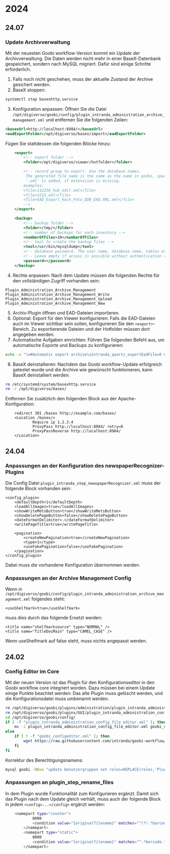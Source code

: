 # 2024

## 24.07

### Update Archivverwaltung

Mit der neuesten Goobi workflow-Version kommt ein Update der Archivverwaltung. Die Daten werden nicht mehr in einer BaseX-Datenbank gespeichert, sondern nach MySQL migriert. Dafür sind einige Schritte erforderlich.
1. Falls noch nicht geschehen, muss der aktuelle Zustand der Archive gesichert werden.
2. BaseX stoppen:
```bash
systemctl stop basexhttp.service
```
3. Konfiguration anpassen: 
Öffnen Sie die Datei `/opt/digiverso/goobi/config/plugin_intranda_administration_archive_management.xml` und entfernen Sie die folgenden Zeilen:
```xml
<basexUrl>http://localhost:8984/</basexUrl>
<eadExportFolder>/opt/digiverso/basex/import</eadExportFolder>
```
Fügen Sie stattdessen die folgenden Blöcke hinzu:
```xml
    <export>
        <!-- export folder -->
        <folder>/opt/digiverso/viewer/hotfolder</folder>

        <!-- record group to export. Use the database names.
         The generated file name is the same as the name in goobi, spaces are replaced with underscore,
         '.xml' is added, if extensiion is missing.
        examples:   
        <file>112236_hub_edit.xml</file>
        <file>2215.xml</file>
        <file>EAD_Export_Koch_Foto_DDB_EAD.XML.xml</file>
        -->
    </export>

    <backup>
        <!-- backup folder -->
        <folder>/tmp/</folder>
        <!-- number of backups for each inventory -->
        <numberOfFiles>10</numberOfFiles>
        <!-- tool to create the backup files -->
        <tool>/usr/bin/mysqldump</tool>
        <!-- database password. The user name, database name, tables etc. can be recognised automatically, but the password must be entered.-->
        <!-- Leave empty if access is possible without authentication (e.g. configured in ~/.my.cnf)  -->
        <password></password>
    </backup>
```
4. Rechte anpassen: 
Nach dem Update müssen die folgenden Rechte für den vollständigen Zugriff vorhanden sein:
``` 
Plugin_Administration_Archive_Management
Plugin_Administration_Archive_Management_Write
Plugin_Administration_Archive_Management_Upload
Plugin_Administration_Archive_Management_New
```

5. Archiv-Plugin öffnen und EAD-Dateien importieren.
6. Optional: Export für den Viewer konfigurieren:
Falls die EAD-Dateien auch im Viewer sichtbar sein sollen, konfigurieren Sie den `<export>`-Bereich. Zu exportierende Dateien und der Hotfolder müssen dort angegeben werden.
7. Automatische Aufgaben einrichten:
Führen Sie folgenden Befehl aus, um automatische Exporte und Backups zu konfigurieren:
```bash
echo -e "\n#Automatic export archive\nintranda_quartz_exportEadFile=0 0 0 * * ?\n#Automatic backup archive\nintranda_quartz_backupEadFile=0 0 0 * * ?" >> /opt/digiverso/goobi/config/goobi_config.properties
```
8. BaseX deinstallieren:
Nachdem das Goobi workflow-Update erfolgreich getestet wurde und die Archive wie gewünscht funktionieren, kann BaseX deinstalliert werden:
```bash
rm /etc/systemd/system/basexhttp.service
rm -r /opt/digiverso/basex/
``` 
 Entfernen Sie zusätzlich den folgenden Block aus der Apache-Konfiguration:
```
    redirect 301 /basex http://example.com/basex/
    <Location /basex/>
            Require ip 1.2.3.4
            ProxyPass http://localhost:8984/ retry=0
            ProxyPassReverse http://localhost:8984/
    </Location>
```

## 24.04

### Anpassungen an der Konfiguration des newspaperRecognizer-Plugins

Die Config Datei `plugin_intranda_step_newspaperRecognizer.xml` muss der folgende Block vorhanden sein:
```
<config_plugin>
	<defaultDepth>1</defaultDepth>
	<loadAllImages>true</loadAllImages>
	<showWriteMetsButton>true</showWriteMetsButton>
    <showDeletePageButton>false</showDeletePageButton>
	<dateFormatDelimiter>.</dateFormatDelimiter>
	<writePageTitle>true</writePageTitle>
    
	<pagination>
		<createNewPagination>true</createNewPagination>
		<type>1</type>
		<useFakePagination>false</useFakePagination>
	</pagination>
</config_plugin>
```
Dabei muss die vorhandene Konfiguration übernommen werden.

### Anpassungen an der Archive Management Config

Wenn in `/opt/digiverso/goobi/config/plugin_intranda_administration_archive_management.xml` folgendes steht:
```
<useShelfmark>true</useShelfmark>
```
muss dies durch das folgende Ersetzt werden:
```
<title name="shelfmarksource" type="NORMAL" />
<title name="TitleDocMain" type="CAMEL_CASE" />
```
Wenn useShelfmark auf false steht, muss nichts angepasst werden.

## 24.02

### Config Editor im Core
Mit der neuen Version ist das Plugin für den Konfigurationseditor in den Goobi workflow core integriert worden. Dazu müssen bei einem Update einige Punkte beachtet werden: Das alte Plugin muss gelöscht werden, und die Konfigurationsdatei muss umbenannt werden.

```bash
rm /opt/digiverso/goobi/plugins/administration/plugin_intranda_administration_config_file_editor.jar
rm /opt/digiverso/goobi/plugins/GUI/plugin_intranda_administration_config_file_editor-GUI.jar
cd /opt/digiverso/goobi/config/
if [ -f "plugin_intranda_administration_config_file_editor.xml" ]; then
    mv -i plugin_intranda_administration_config_file_editor.xml goobi_configeditor.xml
else
    if [ ! -f "goobi_configeditor.xml" ]; then
        wget https://raw.githubusercontent.com/intranda/goobi-workflow/master/install/config/goobi_configeditor.xml
    fi
fi
```

Korrektur des Berechtigungsnamens:
```bash
mysql goobi -NBse "update benutzergruppen set roles=REPLACE(roles,'Plugin_administration_config_file_editor','Admin_config_file_editor') where roles regexp 'Plugin_administration_config_file_editor'"
```

### Anpassungen an plugin\_step\_rename\_files
In dem Plugin wurde Funktionalität zum Konfigurieren ergänzt. Damit sich das Plugin nach dem Update gleich verhält, muss auch der folgende Block in jedem `<config>...</config>` ergänzt werden:

```bash
	<namepart type="counter">
            0000
            <condition value="{originalfilename}" matches="^(?!.*barcode).*$" />
        </namepart>
        <namepart type="static">
            0000
            <condition value="{originalfilename}" matches="^.*barcode.*$" />
        </namepart>
```
